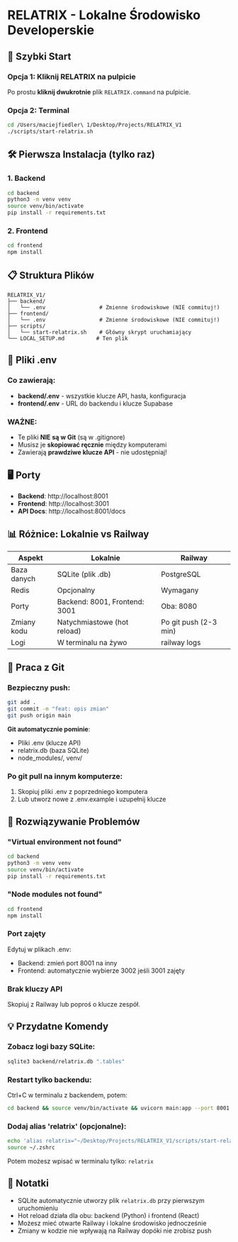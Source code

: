 # RELATRIX - Lokalne Środowisko Developerskie

## 🚀 Szybki Start

### Opcja 1: Kliknij RELATRIX na pulpicie
Po prostu **kliknij dwukrotnie** plik `RELATRIX.command` na pulpicie.

### Opcja 2: Terminal
```bash
cd /Users/maciejfiedler\ 1/Desktop/Projects/RELATRIX_V1
./scripts/start-relatrix.sh
```

## 🛠️ Pierwsza Instalacja (tylko raz)

### 1. Backend
```bash
cd backend
python3 -m venv venv
source venv/bin/activate
pip install -r requirements.txt
```

### 2. Frontend
```bash
cd frontend
npm install
```

## 📋 Struktura Plików

```
RELATRIX_V1/
├── backend/
│   └── .env                 # Zmienne środowiskowe (NIE commituj!)
├── frontend/
│   └── .env                 # Zmienne środowiskowe (NIE commituj!)
├── scripts/
│   └── start-relatrix.sh    # Główny skrypt uruchamiający
└── LOCAL_SETUP.md          # Ten plik
```

## 🔐 Pliki .env

### Co zawierają:
- **backend/.env** - wszystkie klucze API, hasła, konfiguracja
- **frontend/.env** - URL do backendu i klucze Supabase

### WAŻNE:
- Te pliki **NIE są w Git** (są w .gitignore)
- Musisz je **skopiować ręcznie** między komputerami
- Zawierają **prawdziwe klucze API** - nie udostępniaj!

## 🖥️ Porty

- **Backend**: http://localhost:8001
- **Frontend**: http://localhost:3001
- **API Docs**: http://localhost:8001/docs

## 📊 Różnice: Lokalnie vs Railway

| Aspekt | Lokalnie | Railway |
|--------|----------|---------|
| Baza danych | SQLite (plik .db) | PostgreSQL |
| Redis | Opcjonalny | Wymagany |
| Porty | Backend: 8001, Frontend: 3001 | Oba: 8080 |
| Zmiany kodu | Natychmiastowe (hot reload) | Po git push (2-3 min) |
| Logi | W terminalu na żywo | railway logs |

## 🔄 Praca z Git

### Bezpieczny push:
```bash
git add .
git commit -m "feat: opis zmian"
git push origin main
```

**Git automatycznie pominie**:
- Pliki .env (klucze API)
- relatrix.db (baza SQLite)
- node_modules/, venv/

### Po git pull na innym komputerze:
1. Skopiuj pliki .env z poprzedniego komputera
2. Lub utworz nowe z .env.example i uzupełnij klucze

## 🐛 Rozwiązywanie Problemów

### "Virtual environment not found"
```bash
cd backend
python3 -m venv venv
source venv/bin/activate
pip install -r requirements.txt
```

### "Node modules not found"
```bash
cd frontend
npm install
```

### Port zajęty
Edytuj w plikach .env:
- Backend: zmień port 8001 na inny
- Frontend: automatycznie wybierze 3002 jeśli 3001 zajęty

### Brak kluczy API
Skopiuj z Railway lub poproś o klucze zespół.

## 💡 Przydatne Komendy

### Zobacz logi bazy SQLite:
```bash
sqlite3 backend/relatrix.db ".tables"
```

### Restart tylko backendu:
Ctrl+C w terminalu z backendem, potem:
```bash
cd backend && source venv/bin/activate && uvicorn main:app --port 8001 --reload
```

### Dodaj alias 'relatrix' (opcjonalne):
```bash
echo 'alias relatrix="~/Desktop/Projects/RELATRIX_V1/scripts/start-relatrix.sh"' >> ~/.zshrc
source ~/.zshrc
```

Potem możesz wpisać w terminalu tylko: `relatrix`

## 📝 Notatki

- SQLite automatycznie utworzy plik `relatrix.db` przy pierwszym uruchomieniu
- Hot reload działa dla obu: backend (Python) i frontend (React)
- Możesz mieć otwarte Railway i lokalne środowisko jednocześnie
- Zmiany w kodzie nie wpływają na Railway dopóki nie zrobisz push